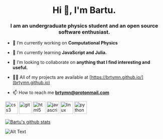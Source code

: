 
<h1 align="center">Hi 👋, I'm Bartu.</h1>
<h3 align="center">I am an undergraduate physics student and an open source software enthusiast.</h3>

- 🔭 I’m currently working on **Computational Physics**

- 🌱 I’m currently learning **JavaScript and Julia.**

- 👯 I’m looking to collaborate on **anything that I find interesting and useful.**

- 👨‍💻 All of my projects are available at [https://brtymn.github.io/](brtymn.github.io)

- 📫 How to reach me **brtymn@protonmail.com**

<p align="left"><img src="https://devicons.github.io/devicon/devicon.git/icons/css3/css3-original-wordmark.svg" alt="css3" width="40" height="40"/> <img src="https://www.vectorlogo.zone/logos/git-scm/git-scm-icon.svg" alt="git" width="40" height="40"/> <img src="https://devicons.github.io/devicon/devicon.git/icons/html5/html5-original-wordmark.svg" alt="html5" width="40" height="40"/> <img src="https://devicons.github.io/devicon/devicon.git/icons/javascript/javascript-original.svg" alt="javascript" width="40" height="40"/> <img src="https://devicons.github.io/devicon/devicon.git/icons/linux/linux-original.svg" alt="linux" width="40" height="40"/> <img src="https://devicons.github.io/devicon/devicon.git/icons/python/python-original.svg" alt="python" width="40" height="40"/></p>

[![Bartu's github stats](https://github-readme-stats.vercel.app/api?username=brtymn)](https://github.com/anuraghazra/github-readme-stats)



![Alt Text](https://media.giphy.com/media/p4NLw3I4U0idi/giphy.gif)
